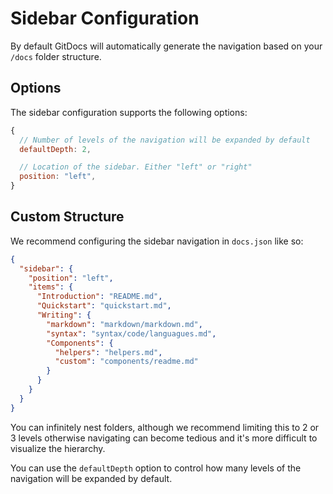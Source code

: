 # Sidebar Configuration

By default GitDocs will automatically generate the navigation based on your `/docs` folder structure.

## Options

The sidebar configuration supports the following options:

```javascript
{
  // Number of levels of the navigation will be expanded by default
  defaultDepth: 2,

  // Location of the sidebar. Either "left" or "right"
  position: "left",
}
```

## Custom Structure

We recommend configuring the sidebar navigation in `docs.json` like so:

```json
{
  "sidebar": {
    "position": "left",
    "items": {
      "Introduction": "README.md",
      "Quickstart": "quickstart.md",
      "Writing": {
        "markdown": "markdown/markdown.md",
        "syntax": "syntax/code/languagues.md",
        "Components": {
          "helpers": "helpers.md",
          "custom": "components/readme.md"
        }
      }
    }
  }
}
```

You can infinitely nest folders, although we recommend limiting this to 2 or 3 levels otherwise navigating can become tedious and it's more difficult to visualize the hierarchy.

You can use the `defaultDepth` option to control how many levels of the navigation will be expanded by default.
